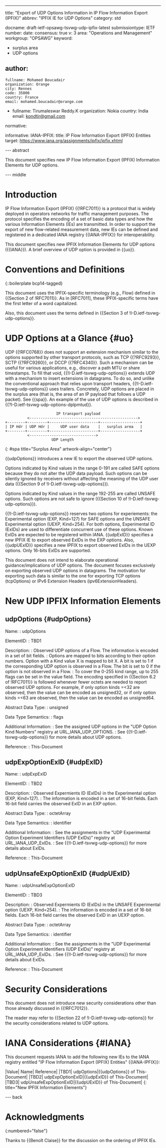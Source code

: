 ---
title: "Export of UDP Options Information in IP Flow Information Export (IPFIX)"
abbrev: "IPFIX IE for UDP Options"
category: std

docname: draft-ietf-opsawg-tsvwg-udp-ipfix-latest
submissiontype: IETF
number:
date:
consensus: true
v: 3
area: "Operations and Management"
workgroup: "OPSAWG"
keyword:
 - surplus area
 - UDP options

author:
 -
    fullname: Mohamed Boucadair
    organization: Orange
    city: Rennes
    code: 35000
    country: France
    email: mohamed.boucadair@orange.com

 -
    fullname: Tirumaleswar Reddy.K
    organization: Nokia
    country: India
    email: kondtir@gmail.com

normative:

informative:
  IANA-IPFIX:
     title: IP Flow Information Export (IPFIX) Entities
     target: https://www.iana.org/assignments/ipfix/ipfix.xhtml

--- abstract

This document specifies new IP Flow Information Export (IPFIX) Information Elements for UDP options.

--- middle

# Introduction

IP Flow Information Export (IPFIX) {{!RFC7011}} is a protocol that is widely deployed in operators networks for traffic management purposes. The protocol specifies the encoding of a set of basic data types and how the various Information Elements (IEs) are transmitted. In order to support the export of new flow-related measurement data, new IEs can be defined and registered in a dedicated IANA registry {{IANA-IPFIX}} for interoperability.

This document specifies new IPFIX Information Elements for UDP options ({{IANA}}). A brief overview of UDP option is provided in {{uo}}.

# Conventions and Definitions

{::boilerplate bcp14-tagged}

This document uses the IPFIX-specific terminology (e.g., Flow) defined in {{Section 2 of !RFC7011}}.
As in [RFC7011], these IPFIX-specific terms have the first letter of a word capitalized.
   
Also, this document uses the terms defined in {{Section 3 of !I-D.ietf-tsvwg-udp-options}}.

# UDP Options at a Glance {#uo}

UDP {{!RFC0768}} does not support an extension mechanism similar to the options supported by other transport protocols, such as TCP {{?RFC9293}}, SCTP {{?RFC9260}}, or DCCP {{?RFC4340}}. Such a mechanism can be useful for various applications, e.g., discover a path MTU or share timestamps. To fill that void, {{!I-D.ietf-tsvwg-udp-options}} extends UDP with a mechanism to insert extensions in datagrams. To do so, and unlike the conventional approach that relies upon transport headers, {{!I-D.ietf-tsvwg-udp-options}} uses trailers. Concretely, UDP options are placed in the surplus area (that is, the area of an IP payload that follows a UDP packet). See {{spa}}. An example of the use of UDP options is described in {{?I-D.ietf-tsvwg-udp-options-dplpmtud}}.

~~~~
                       IP transport payload
          <------------------------------------------------->
+--------+---------+----------------------+------------------+
| IP Hdr | UDP Hdr |     UDP user data    |   surplus area   |
+--------+---------+----------------------+------------------+
          <------------------------------>
                     UDP Length
~~~~
{: #spa title="Surplus Area" artwork-align="center"}

{{udpOptions}} introduces a new IE to export the observed UDP options.

Options indicated by Kind values in the range 0-191 are called SAFE options because they do not alter the UDP data payload. Such options can be silently ignored by receivers without affecting the meaning of the UDP user data ({{Section 9 of !I-D.ietf-tsvwg-udp-options}}).

Options indicated by Kind values in the range 192-255 are called UNSAFE options. Such options are not safe to ignore ({{Section 10 of !I-D.ietf-tsvwg-udp-options}}).

{{!I-D.ietf-tsvwg-udp-options}} reserves two options for experiements: the Experimental option (EXP, Kind=127) for SAFE options and the UNSAFE Experimental option (UEXP, Kind=254). For both options, Experimental ID (ExIDs) are used to differentiate concurrent use of these options. Known ExIDs are expected to be registered within IANA. {{udpExID}} specifies a new IPFIX IE to export observed ExIDs in the EXP options. Also, {{udpUExID}} specifies a new IPFIX to export observed ExIDs in the UEXP options. Only 16-bits ExIDs are supported.

This document does not intend to elaborate operational guidance/implications of UDP options. The document focuses exclusively on exporting observed UDP options in datagrams. The motivation for exporting such data is similar to the one for exporting TCP options (tcpOptions) or IPv6 Extension Headers (ipv6ExtensionHeaders).

# New UDP IPFIX Information Elements

## udpOptions {#udpOptions}

Name:
: udpOptions

ElementID:
: TBD1

Description:
: Observed UDP options of a Flow. The information is encoded in a set of bit fields.
: Options are mapped to bits according to their option numbers. Option with a Kind value X is mapped to bit X. A bit is set to 1 if the corresponding UDP option is observed in a Flow. The bit is set to 0 if the option is not observed in a Flow.
: To cover the 0-255 kind range, up to 255 flags can be set in the value field. The encoding specified in {{Section 6.2 of !RFC7011}} is followed whenever fewer octets are needed to report observed UDP options. For example, if only option kinds =<32 are observed, then the value can be encoded as unsigned32, or if only option kinds =<63 are observed, then the value can be encoded as unsigned64.

Abstract Data Type:
:  unsigned

Data Type Semantics:
:  flags

Additional Information:
: See the assigned UDP options in the "UDP Option Kind Numbers" registry at URL_IANA_UDP_OPTIONS.
: See {{!I-D.ietf-tsvwg-udp-options}} for more details about UDP options.

Reference:
: This-Document


## udpExpOptionExID {#udpExID}

Name:
:  udpExpExID

ElementID:
:  TBD2

Description:
: Observed Expermients ID (ExIDs) in the Experimental option (EXP, Kind=127).
: The information is encoded in a set of 16-bit fields. Each 16-bit field carries the observed ExID in an EXP option.

Abstract Data Type:
:  octetArray

Data Type Semantics:
:  identifier

Additional Information:
: See the assignments in the "UDP Experimental Option Experiment Identifiers (UDP ExIDs)" registry at URL_IANA_UDP_ExIDs.
: See {{!I-D.ietf-tsvwg-udp-options}} for more details about ExIDs.

Reference:
: This-Document

## udpUnsafeExpOptionExID {#udpUExID}

Name:
:  udpUnsafeExpOptionExID

ElementID:
:  TBD3

Description:
: Observed Expermients ID (ExIDs) in the UNSAFE Experimental option (UEXP, Kind=254).
: The information is encoded in a set of 16-bit fields. Each 16-bit field carries the observed ExID in an UEXP option.

Abstract Data Type:
:  octetArray

Data Type Semantics:
:  identifier

Additional Information:
: See the assignments in the "UDP Experimental Option Experiment Identifiers (UDP ExIDs)" registry at URL_IANA_UDP_ExIDs.
: See {{!I-D.ietf-tsvwg-udp-options}} for more details about ExIDs.

Reference:
: This-Document

# Security Considerations

This document does not introduce new security considerations other than those already discussed in {{!RFC7012}}.

The reader may refer to {{Section 22 of !I-D.ietf-tsvwg-udp-options}} for the security considerations related to UDP options.

# IANA Considerations {#IANA}

This document requests IANA to add the following new IEs to the IANA registry entitled "IP Flow Information Export (IPFIX) Entities" {{IANA-IPFIX}}:

|Value|	Name|	Reference|
|TBD1| udpOptions|{{udpOptions}} of This-Document|
|TBD2| udpExpOptionExID|{{udpExID}} of This-Document|
|TBD3| udpUnsafeExpOptionExID|{{udpUExID}} of This-Document|
{: title="New IPFIX Information Elements"}

--- back

# Acknowledgments
{:numbered="false"}

Thanks to {{Benoît Claise}} for the discussion on the ordering of IPFIX IEs.
